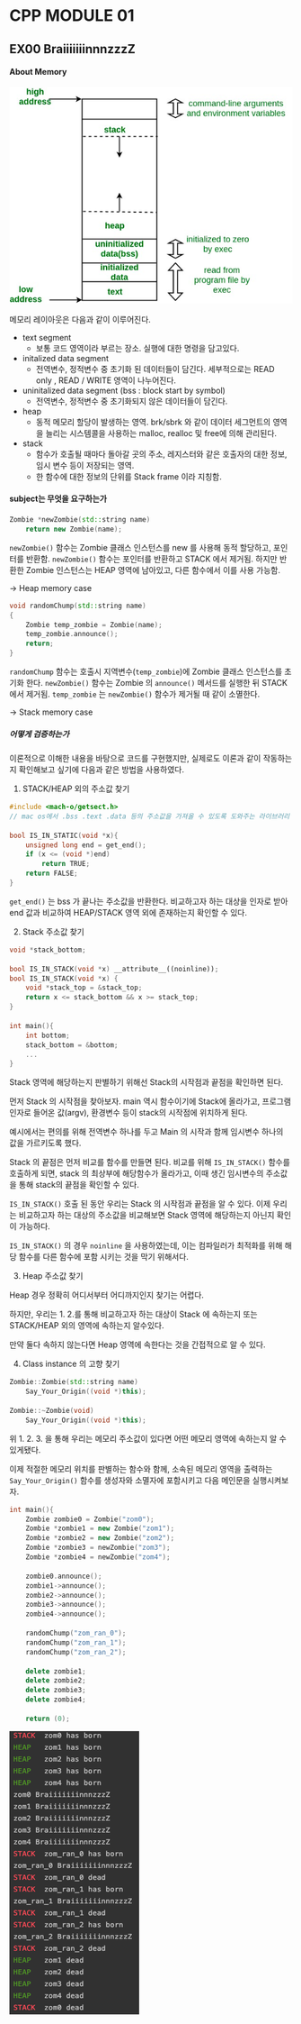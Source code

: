 # CPP MODULE 01

## EX00 BraiiiiiiinnnzzzZ

#### About Memory
![img.png](memory_layout.png)

메모리 레이아웃은 다음과 같이 이루어진다.
* text segment
    * 보통 코드 영역이라 부르는 장소. 실행에 대한 명령을 담고있다.
* initalized data segment
    * 전역변수, 정적변수 중 초기화 된 데이터들이 담긴다. 세부적으로는 READ only , READ / WRITE 영역이 나누어진다.
* uninitalized data segment (bss : block start by symbol)
    * 전역변수, 정적변수 중 초기화되지 않은 데이터들이 담긴다.
* heap
  * 동적 메모리 할당이 발생하는 영역. brk/sbrk 와 같이 데이터 세그먼트의 영역을 늘리는 시스템콜을 사용하는 malloc, realloc 및 free에 의해 관리된다.
* stack
    * 함수가 호출될 때마다 돌아갈 곳의 주소, 레지스터와 같은 호출자의 대한 정보, 임시 변수 등이 저장되는 영역.
    * 한 함수에 대한 정보의 단위를 Stack frame 이라 지칭함.

#### subject는 무엇을 요구하는가
```c++
Zombie *newZombie(std::string name)
	return new Zombie(name);
```
`newZombie()` 함수는 Zombie 클래스 인스턴스를 new 를 사용해 동적 할당하고, 포인터를 반환함.
`newZombie()` 함수는 포인터를 반환하고 STACK 에서 제거됨.
하지만 반환한 Zombie 인스턴스는 HEAP 영역에 남아있고, 다른 함수에서 이를 사용 가능함.

-> Heap memory case

```c++
void randomChump(std::string name)
{
	Zombie temp_zombie = Zombie(name);
	temp_zombie.announce();
	return;
}
```
`randomChump` 함수는 호출시 지역변수(`temp_zombie`)에 Zombie 클래스 인스턴스를 초기화 한다.
`newZombie()` 함수는 Zombie 의 `announce()` 메서드를 실행한 뒤 STACK 에서 제거됨.
`temp_zombie` 는 `newZombie()` 함수가 제거될 때 같이 소멸한다.

-> Stack memory case

##### 어떻게 검증하는가

이론적으로 이해한 내용을 바탕으로 코드를 구현했지만, 실제로도 이론과 같이 작동하는지 확인해보고 싶기에 다음과 같은 방법을 사용하였다.

1. STACK/HEAP 외의 주소값 찾기
```c++
#include <mach-o/getsect.h> 
// mac os에서 .bss .text .data 등의 주소값을 가져올 수 있도록 도와주는 라이브러리 

bool IS_IN_STATIC(void *x){
	unsigned long end = get_end();
	if (x <= (void *)end)
		return TRUE;
	return FALSE;
}
```

`get_end()` 는 bss 가 끝나는 주소값을 반환한다. 비교하고자 하는 대상을 인자로 받아 end 값과 비교하여 HEAP/STACK 영역 외에 존재하는지 확인할 수 있다.

2. Stack 주소값 찾기
```c++
void *stack_bottom;

bool IS_IN_STACK(void *x) __attribute__((noinline));
bool IS_IN_STACK(void *x) {
	void *stack_top = &stack_top;
	return x <= stack_bottom && x >= stack_top;
}

int main(){
	int bottom;
	stack_bottom = &bottom;
	...
}
```

Stack 영역에 해당하는지 판별하기 위해선 Stack의 시작점과 끝점을 확인하면 된다. 

먼저 Stack 의 시작점을 찾아보자. main 역시 함수이기에 Stack에 올라가고, 프로그램 인자로 들어온 값(argv), 환경변수 등이 stack의 시작점에 위치하게 된다.

예시에서는 편의를 위해 전역변수 하나를 두고 Main 의 시작과 함께 임시변수 하나의 값을 가르키도록 했다.

Stack 의 끝점은 먼저 비교를 함수를 만들면 된다. 비교를 위해 `IS_IN_STACK()` 함수를 호출하게 되면, stack 의 최상부에 해당함수가 올라가고, 이때 생긴 임시변수의 주소값을 통해 stack의 끝점을 확인할 수 있다.

`IS_IN_STACK()` 호출 된 동안 우리는 Stack 의 시작점과 끝점을 알 수 있다. 이제 우리는 비교하고자 하는 대상의 주소값을 비교해보면 Stack 영역에 해당하는지 아닌지 확인이 가능하다.  

`IS_IN_STACK()` 의 경우 `noinline` 을 사용하였는데, 이는 컴파일러가 최적화를 위해 해당 함수를 다른 함수에 포함 시키는 것을 막기 위해서다. 

3. Heap 주소값 찾기

Heap 경우 정확히 어디서부터 어디까지인지 찾기는 어렵다. 

하지만, 우리는 1. 2.를 통해 비교하고자 하는 대상이 Stack 에 속하는지 또는 STACK/HEAP 외의 영역에 속하는지 알수있다. 

만약 둘다 속하지 않는다면 Heap 영역에 속한다는 것을 간접적으로 알 수 있다.


4. Class instance 의 고향 찾기
```c++
Zombie::Zombie(std::string name)
	Say_Your_Origin((void *)this);

Zombie::~Zombie(void)
	Say_Your_Origin((void *)this);
```
위 1. 2. 3. 을 통해 우리는 메모리 주소값이 있다면 어떤 메모리 영역에 속하는지 알 수 있게됐다.

이제 적절한 메모리 위치를 판별하는 함수와 함께, 소속된 메모리 영역을 출력하는 `Say_Your_Origin()` 함수를 생성자와 소멸자에 포함시키고 다음 메인문을 실행시켜보자.
```c++
int main(){
	Zombie zombie0 = Zombie("zom0");
	Zombie *zombie1 = new Zombie("zom1");
	Zombie *zombie2 = new Zombie("zom2");
	Zombie *zombie3 = newZombie("zom3");
	Zombie *zombie4 = newZombie("zom4");

	zombie0.announce();
	zombie1->announce();
	zombie2->announce();
	zombie3->announce();
	zombie4->announce();

	randomChump("zom_ran_0");
	randomChump("zom_ran_1");
	randomChump("zom_ran_2");

	delete zombie1;
	delete zombie2;
	delete zombie3;
	delete zombie4;

	return (0);
```
![img.png](ex00_result.png)